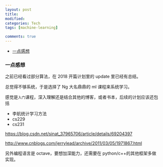 ```yaml
---
layout: post
title:
modified:
categories: Tech
tags: [machine-learning]

comments: true
---
```


<!-- TOC -->

- [一点感想](#一点感想)

<!-- /TOC -->

### 一点感想

之前已经看过部分算法，在 2018 开篇计划里的 update 里已经有总结。

总觉得不够系统，于是选择了 Ng 大名鼎鼎的 ml 课程来系统学习。

感觉是`入门`课程，深入理解还是结合其他的博客，或者书本，后续的计划应该还包括

- 李航统计学习方法
- cs229
- cs231

<https://blog.csdn.net/sinat_37965706/article/details/69204397>

<http://www.cnblogs.com/jerrylead/archive/2011/03/05/1971867.html>

另外编程语言是 octave，要想加深能力，还需要在 python/c++的其他框架多做实现。
